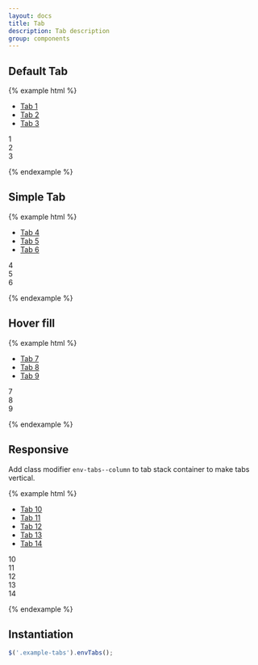 ```yaml
---
layout: docs
title: Tab
description: Tab description
group: components
---
```


## Default Tab ##

{% example html %}

<div class="env-tabs example-tabs">
   <ul class="env-tabs__nav env-tabs__nav--border-bottom" role="tablist">
      <li class="env-tabs__item" role="presentation"><a id="tab1" class="env-tabs__link env-tabs__link--active" href="#panel1" role="tab" aria-controls="panel1" aria-selected="true" tabindex="0">Tab 1</a></li>
      <li class="env-tabs__item" role="presentation"><a id="tab2" class="env-tabs__link" href="#panel2" role="tab" aria-controls="panel2" aria-selected="false" tabindex="0">Tab 2</a></li>
      <li class="env-tabs__item" role="presentation"><a id="tab3" class="env-tabs__link" href="#panel3" role="tab" aria-controls="panel3" aria-selected="false" tabindex="0">Tab 3</a></li>
   </ul>
</div>

<div id="panel1" class="example-panel" aria-labelledby="tab1" role="tabpanel" aria-hidden="false">
   1
</div>
<div id="panel2" class="example-panel" aria-labelledby="tab2" role="tabpanel" aria-hidden="true">
   2
</div>
<div id="panel3" class="example-panel" aria-labelledby="tab3" role="tabpanel" aria-hidden="true">
   3
</div>

{% endexample %}

## Simple Tab ##

{% example html %}

<div class="env-tabs env-tabs--simple example-tabs1">
   <ul class="env-tabs__nav" role="tablist">
      <li class="env-tabs__item" role="presentation"><a id="tab4" class="env-tabs__link env-tabs__link--active" href="#panel4" role="tab" aria-controls="panel4" aria-selected="true" tabindex="0">Tab 4</a></li>
      <li class="env-tabs__item" role="presentation"><a id="tab5" class="env-tabs__link" href="#panel5" role="tab" aria-controls="panel5" aria-selected="false" tabindex="0">Tab 5</a></li>
      <li class="env-tabs__item" role="presentation"><a id="tab6" class="env-tabs__link" href="#panel6" role="tab" aria-controls="panel6" aria-selected="false" tabindex="0">Tab 6</a></li>
   </ul>
</div>

<div id="panel4" class="example-panel" aria-labelledby="tab4" role="tabpanel" aria-hidden="false">
   4
</div>
<div id="panel5" class="example-panel" aria-labelledby="tab5" role="tabpanel" aria-hidden="true">
   5
</div>
<div id="panel6" class="example-panel" aria-labelledby="tab6" role="tabpanel" aria-hidden="true">
   6
</div>

{% endexample %}

## Hover fill ##

{% example html %}

<div class="env-tabs env-tabs--hover-fill example-tabs2">
   <ul class="env-tabs__nav" role="tablist">
      <li class="env-tabs__item" role="presentation"><a id="tab7" class="env-tabs__link env-tabs__link--active" href="#panel7" role="tab" aria-controls="panel7" aria-selected="true" tabindex="0">Tab 7</a></li>
      <li class="env-tabs__item" role="presentation"><a id="tab8" class="env-tabs__link" href="#panel8" role="tab" aria-controls="panel8" aria-selected="false" tabindex="0">Tab 8</a></li>
      <li class="env-tabs__item" role="presentation"><a id="tab9" class="env-tabs__link" href="#panel9" role="tab" aria-controls="panel9" aria-selected="false" tabindex="0">Tab 9</a></li>
   </ul>
</div>

<div id="panel7" class="example-panel" aria-labelledby="tab7" role="tabpanel" aria-hidden="false">
   7
</div>
<div id="panel8" class="example-panel" aria-labelledby="tab8" role="tabpanel" aria-hidden="true">
   8
</div>
<div id="panel9" class="example-panel" aria-labelledby="tab9" role="tabpanel" aria-hidden="true">
   9
</div>

{% endexample %}

## Responsive ##

Add class modifier `env-tabs--column` to tab stack container to make tabs vertical.

{% example html %}

<div class="env-tabs example-tabs3">
   <ul class="env-tabs__nav env-tabs--column" role="tablist">
      <li class="env-tabs__item" role="presentation"><a id="tab10" class="env-tabs__link env-tabs__link--active" href="#panel10" role="tab" aria-controls="panel10" aria-selected="true" tabindex="0">Tab 10</a></li>
      <li class="env-tabs__item" role="presentation"><a id="tab11" class="env-tabs__link" href="#panel11" role="tab" aria-controls="panel11" aria-selected="false" tabindex="0">Tab 11</a></li>
      <li class="env-tabs__item" role="presentation"><a id="tab12" class="env-tabs__link" href="#panel12" role="tab" aria-controls="panel12" aria-selected="false" tabindex="0">Tab 12</a></li>
      <li class="env-tabs__item" role="presentation"><a id="tab13" class="env-tabs__link" href="#panel13" role="tab" aria-controls="panel13" aria-selected="false" tabindex="0">Tab 13</a></li>
      <li class="env-tabs__item" role="presentation"><a id="tab14" class="env-tabs__link" href="#panel14" role="tab" aria-controls="panel14" aria-selected="false" tabindex="0">Tab 14</a></li>
   </ul>
</div>

<div id="panel10" class="example-panel" aria-labelledby="tab10" role="tabpanel" aria-hidden="false">
   10
</div>
<div id="panel11" class="example-panel" aria-labelledby="tab11" role="tabpanel" aria-hidden="true">
   11
</div>
<div id="panel12" class="example-panel" aria-labelledby="tab12" role="tabpanel" aria-hidden="true">
   12
</div>
<div id="panel13" class="example-panel" aria-labelledby="tab13" role="tabpanel" aria-hidden="true">
   13
</div>
<div id="panel14" class="example-panel" aria-labelledby="tab14" role="tabpanel" aria-hidden="true">
   14
</div>

{% endexample %}

## Instantiation ##

```javascript
$('.example-tabs').envTabs();
```
